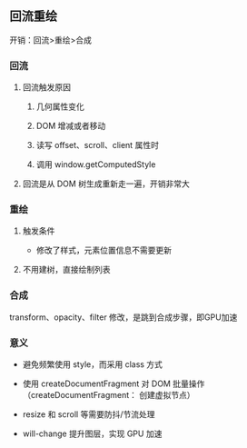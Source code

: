 ## 回流重绘

开销：回流>重绘>合成

### 回流

1. 回流触发原因

    1. 几何属性变化

    2. DOM 增减或者移动

    3. 读写 offset、scroll、client 属性时

    4. 调用 window.getComputedStyle

2. 回流是从 DOM 树生成重新走一遍，开销非常大

### 重绘

1. 触发条件

    * 修改了样式，元素位置信息不需要更新

2. 不用建树，直接绘制列表

### 合成

transform、opacity、filter 修改，是跳到合成步骤，即GPU加速

### 意义

* 避免频繁使用 style，而采用 class 方式

* 使用 createDocumentFragment 对 DOM 批量操作（createDocumentFragment： 创建虚拟节点）

* resize 和 scroll 等需要防抖/节流处理

* will-change 提升图层，实现 GPU 加速